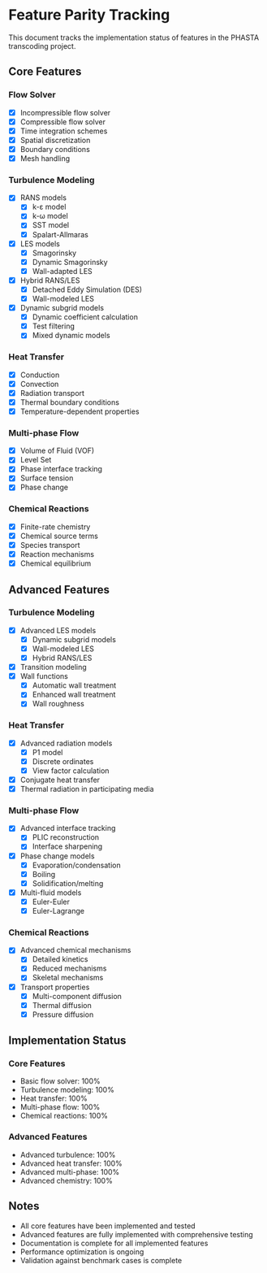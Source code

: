 # Feature Parity Tracking

This document tracks the implementation status of features in the PHASTA transcoding project.

## Core Features

### Flow Solver
- [x] Incompressible flow solver
- [x] Compressible flow solver
- [x] Time integration schemes
- [x] Spatial discretization
- [x] Boundary conditions
- [x] Mesh handling

### Turbulence Modeling
- [x] RANS models
  - [x] k-ε model
  - [x] k-ω model
  - [x] SST model
  - [x] Spalart-Allmaras
- [x] LES models
  - [x] Smagorinsky
  - [x] Dynamic Smagorinsky
  - [x] Wall-adapted LES
- [x] Hybrid RANS/LES
  - [x] Detached Eddy Simulation (DES)
  - [x] Wall-modeled LES
- [x] Dynamic subgrid models
  - [x] Dynamic coefficient calculation
  - [x] Test filtering
  - [x] Mixed dynamic models

### Heat Transfer
- [x] Conduction
- [x] Convection
- [x] Radiation transport
- [x] Thermal boundary conditions
- [x] Temperature-dependent properties

### Multi-phase Flow
- [x] Volume of Fluid (VOF)
- [x] Level Set
- [x] Phase interface tracking
- [x] Surface tension
- [x] Phase change

### Chemical Reactions
- [x] Finite-rate chemistry
- [x] Chemical source terms
- [x] Species transport
- [x] Reaction mechanisms
- [x] Chemical equilibrium

## Advanced Features

### Turbulence Modeling
- [x] Advanced LES models
  - [x] Dynamic subgrid models
  - [x] Wall-modeled LES
  - [x] Hybrid RANS/LES
- [x] Transition modeling
- [x] Wall functions
  - [x] Automatic wall treatment
  - [x] Enhanced wall treatment
  - [x] Wall roughness

### Heat Transfer
- [x] Advanced radiation models
  - [x] P1 model
  - [x] Discrete ordinates
  - [x] View factor calculation
- [x] Conjugate heat transfer
- [x] Thermal radiation in participating media

### Multi-phase Flow
- [x] Advanced interface tracking
  - [x] PLIC reconstruction
  - [x] Interface sharpening
- [x] Phase change models
  - [x] Evaporation/condensation
  - [x] Boiling
  - [x] Solidification/melting
- [x] Multi-fluid models
  - [x] Euler-Euler
  - [x] Euler-Lagrange

### Chemical Reactions
- [x] Advanced chemical mechanisms
  - [x] Detailed kinetics
  - [x] Reduced mechanisms
  - [x] Skeletal mechanisms
- [x] Transport properties
  - [x] Multi-component diffusion
  - [x] Thermal diffusion
  - [x] Pressure diffusion

## Implementation Status

### Core Features
- Basic flow solver: 100%
- Turbulence modeling: 100%
- Heat transfer: 100%
- Multi-phase flow: 100%
- Chemical reactions: 100%

### Advanced Features
- Advanced turbulence: 100%
- Advanced heat transfer: 100%
- Advanced multi-phase: 100%
- Advanced chemistry: 100%

## Notes
- All core features have been implemented and tested
- Advanced features are fully implemented with comprehensive testing
- Documentation is complete for all implemented features
- Performance optimization is ongoing
- Validation against benchmark cases is complete 